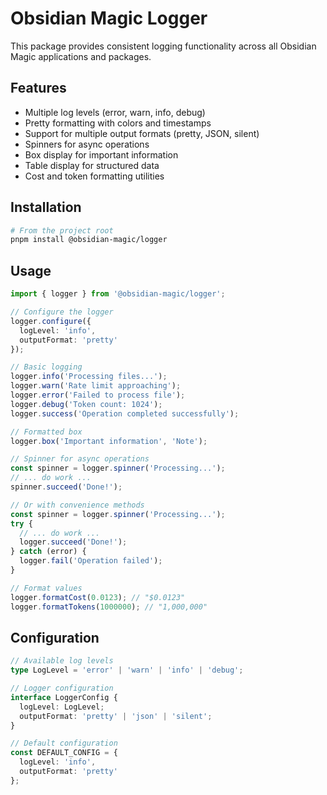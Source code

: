 # Obsidian Magic Logger

This package provides consistent logging functionality across all Obsidian Magic applications and packages.

## Features

- Multiple log levels (error, warn, info, debug)
- Pretty formatting with colors and timestamps
- Support for multiple output formats (pretty, JSON, silent)
- Spinners for async operations
- Box display for important information
- Table display for structured data
- Cost and token formatting utilities

## Installation

```bash
# From the project root
pnpm install @obsidian-magic/logger
```

## Usage

```typescript
import { logger } from '@obsidian-magic/logger';

// Configure the logger
logger.configure({
  logLevel: 'info',
  outputFormat: 'pretty'
});

// Basic logging
logger.info('Processing files...');
logger.warn('Rate limit approaching');
logger.error('Failed to process file');
logger.debug('Token count: 1024');
logger.success('Operation completed successfully');

// Formatted box
logger.box('Important information', 'Note');

// Spinner for async operations
const spinner = logger.spinner('Processing...');
// ... do work ...
spinner.succeed('Done!');

// Or with convenience methods
const spinner = logger.spinner('Processing...');
try {
  // ... do work ...
  logger.succeed('Done!');
} catch (error) {
  logger.fail('Operation failed');
}

// Format values
logger.formatCost(0.0123); // "$0.0123"
logger.formatTokens(1000000); // "1,000,000"
```

## Configuration

```typescript
// Available log levels
type LogLevel = 'error' | 'warn' | 'info' | 'debug';

// Logger configuration
interface LoggerConfig {
  logLevel: LogLevel;
  outputFormat: 'pretty' | 'json' | 'silent';
}

// Default configuration
const DEFAULT_CONFIG = {
  logLevel: 'info',
  outputFormat: 'pretty'
};
``` 